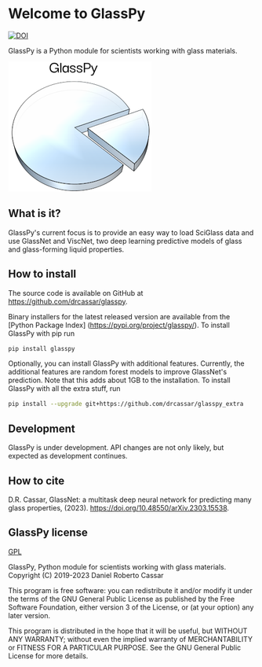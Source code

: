 # Welcome to GlassPy
[![DOI](https://zenodo.org/badge/197668520.svg)](https://zenodo.org/badge/latestdoi/197668520)

GlassPy is a Python module for scientists working with glass materials.

![Screenshot](docs/source/logo/logo_text_small.png)

## What is it?
GlassPy's current focus is to provide an easy way to load SciGlass data and use GlassNet and ViscNet, two deep learning predictive models of glass and glass-forming liquid properties.

## How to install
The source code is available on GitHub at https://github.com/drcassar/glasspy.

Binary installers for the latest released version are available from the [Python Package Index] (https://pypi.org/project/glasspy/). To install GlassPy with pip run

```sh
pip install glasspy
```

Optionally, you can install GlassPy with additional features. Currently, the additional features are random forest models to improve GlassNet's prediction. Note that this adds about 1GB to the installation. To install GlassPy with all the extra stuff, run

```sh
pip install --upgrade git+https://github.com/drcassar/glasspy_extra
```

## Development
GlassPy is under development. API changes are not only likely, but expected as development continues.

## How to cite
D.R. Cassar, GlassNet: a multitask deep neural network for predicting many glass properties, (2023). https://doi.org/10.48550/arXiv.2303.15538.

## GlassPy license
[GPL](https://github.com/drcassar/glasspy/blob/master/LICENSE)

GlassPy, Python module for scientists working with glass materials. Copyright (C) 2019-2023 Daniel Roberto Cassar

This program is free software: you can redistribute it and/or modify it under the terms of the GNU General Public License as published by the Free Software Foundation, either version 3 of the License, or (at your option) any later version.

This program is distributed in the hope that it will be useful, but WITHOUT ANY WARRANTY; without even the implied warranty of MERCHANTABILITY or FITNESS FOR A PARTICULAR PURPOSE.  See the GNU General Public License for more details.
